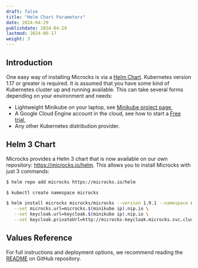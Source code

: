 ```yaml
---
draft: false
title: "Helm Chart Parameters"
date: 2024-04-29
publishdate: 2024-04-29
lastmod: 2024-06-17
weight: 3
---
```


## Introduction

One easy way of installing Microcks is via a [Helm Chart](https://helm.sh/). Kubernetes version 1.17 or greater is required. It is assumed that you have some kind of Kubernetes cluster up and running available. This can take several forms depending on your environment and needs:

* Lightweight Minikube on your laptop, see [Minikube project page](https://github.com/kubernetes/minikube),
* A Google Cloud Engine account in the cloud, see how to start a [Free trial](https://console.cloud.google.com/freetrial),
* Any other Kubernetes distribution provider.

## Helm 3 Chart

Microcks provides a Helm 3 chart that is now available on our own repository: https://microcks.io/helm. This allows you to install Microcks with just 3 commands:

```sh
$ helm repo add microcks https://microcks.io/helm

$ kubectl create namespace microcks

$ helm install microcks microcks/microcks --version 1.9.1 --namespace microcks \
   --set microcks.url=microcks.$(minikube ip).nip.io \
   --set keycloak.url=keycloak.$(minikube ip).nip.io \
   --set keycloak.privateUrl=http://microcks-keycloak.microcks.svc.cluster.local:8080
```

## Values Reference

For full instructions and deployment options, we recommend reading the [README](https://github.com/microcks/microcks/blob/master/install/kubernetes/README.md) on GitHub repository.
